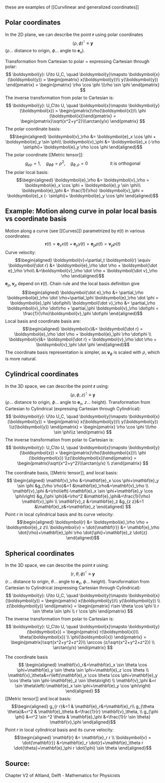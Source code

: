 these are examples of [[Curvilinear and generalized coordinates]]


## Polar coordinates
In the 2D plane, we can describe the point $\boldsymbol{r}$ using polar coordinates
$$
    \left ( \rho,\phi \right )^\intercal\equiv \boldsymbol{y}
$$
($\rho$... distance to origin, $\phi$... angle to $\boldsymbol{e}_x$).

Transformation from Cartesian to polar = expressing Cartesian through polar:
$$
    \boldsymbol{y}: U\to U_C, \quad \boldsymbol{y}\mapsto \boldsymbol{x}(\boldsymbol{y}) = \begin{pmatrix} x(\boldsymbol{y})\\ y(\boldsymbol{y}) \end{pmatrix} = \begin{pmatrix} \rho \cos \phi \\\rho \sin \phi \end{pmatrix}
$$
The inverse transformation from polar to Cartesian is:
$$
    \boldsymbol{y}: U_C\to U, \quad \boldsymbol{x}\mapsto \boldsymbol{y}(\boldsymbol{x}) =  \begin{pmatrix}\rho(\boldsymbol{x})\\ \phi (\boldsymbol{x})\end{pmatrix} = \begin{pmatrix}\sqrt{x^2+y^2}\\\arctan(y/x) \end{pmatrix}    
$$
The polar coordinate basis:
$$\begin{aligned}
    \boldsymbol{v}_\rho &= \boldsymbol{e}_x \cos \phi + \boldsymbol{e}_y \sin \phi\\
    \boldsymbol{v}_\phi &= \boldsymbol{e}_x (-\rho \sin\phi)+ \boldsymbol{e}_y \rho \cos \phi
\end{aligned}$$
The polar coordinate [[Metric tensor]]:
$$
    g_{\rho\rho} = 1,\quad g_{\phi\phi} = \rho^2, \quad g_{\phi,\rho} = 0  \hspace{2cm} \text{it is orthogonal}
$$
The polar local basis:
$$\begin{aligned}
    \boldsymbol{e}_\rho &= \boldsymbol{v}_\rho = \boldsymbol{e}_x \cos \phi + \boldsymbol{e}_y \sin \phi\\
    \boldsymbol{e}_\phi &= \frac{1}{\rho} \boldsymbol{v}_\phi = \boldsymbol{e}_x (- \sin\phi)+ \boldsymbol{e}_y  \cos \phi
\end{aligned}$$

## Example: Motion along curve in polar local basis vs coordinate basis
Motion along a curve (see [[Curves]]) parametrized by $\boldsymbol{r}(t)$ in various coordinates:
$$
    \boldsymbol{r}(t) = \boldsymbol{e}_x x(t) + \boldsymbol{e}_y y(t) = \boldsymbol{e}_\rho \rho(t) = \boldsymbol{v}_\rho \rho(t)
$$
Curve velocity:
$$\begin{aligned}
    \boldsymbol{v}=\partial_t \boldsymbol{r} \equiv \boldsymbol{\dot r} &=  \boldsymbol{e}_\rho \dot \rho + \boldsymbol{\dot e}_\rho \rho\\
    &=\boldsymbol{v}_\rho \dot \rho + \boldsymbol{\dot v}_\rho \rho
\end{aligned}$$
$\boldsymbol{e}_\rho, \boldsymbol{v}_\rho$ depend on $\boldsymbol{r}(t)$. Chain rule and the local basis definition give
$$\begin{aligned}
    \boldsymbol{\dot e}_\rho &= \partial_\rho \boldsymbol{e}_\rho \dot \rho+\partial_\phi \boldsymbol{e}_\rho \dot \phi =  \boldsymbol{e}_\phi \dot\phi\\
    \boldsymbol{\dot v}_\rho &= \partial_\rho \boldsymbol{v}_\rho \dot\rho + \partial_\phi \boldsymbol{v}_\rho \dot\phi = \frac{1}{\rho}\boldsymbol{v}_\phi \dot\phi
\end{aligned}$$
Local basis and coordinate basis are: 
$$\begin{aligned}
    \boldsymbol{v}&= \boldsymbol{\dot r} = \boldsymbol{e}_\rho \dot \rho + \boldsymbol{e}_\phi \rho \dot\phi \\
    \boldsymbol{v}&= \boldsymbol{\dot r} = \boldsymbol{v}_\rho \dot \rho + \boldsymbol{v}_\phi \dot \phi
\end{aligned}$$ 
The coordinate basis representation is simpler, as $\boldsymbol{v}_\phi$ is scaled with $\rho$, which is more natural.



## Cylindrical coordinates
In the 3D space, we can describe the point $\boldsymbol{r}$ using:
$$
    \left ( \rho,\phi,z \right )^\intercal\equiv \boldsymbol{y}
$$
($\rho$... distance to origin, $\phi$... angle to $\boldsymbol{e}_x$, $z$... height).
Transformation from Cartesian to Cylindrical (expressing Cartesian through Cylindrical):
$$
    \boldsymbol{y}: U\to U_C, \quad \boldsymbol{y}\mapsto \boldsymbol{x}(\boldsymbol{y}) = \begin{pmatrix} x(\boldsymbol{y})\\ y(\boldsymbol{y}) \\z(\boldsymbol{y}) \end{pmatrix} = \begin{pmatrix} \rho \cos \phi \\\rho \sin \phi\\z \end{pmatrix}
$$
The inverse transformation from polar to Cartesian is:
$$
    \boldsymbol{y}: U_C\to U, \quad \boldsymbol{x}\mapsto \boldsymbol{y}(\boldsymbol{x}) =  \begin{pmatrix}\rho(\boldsymbol{x})\\ \phi (\boldsymbol{x}) \\z(\boldsymbol{x})\end{pmatrix} = \begin{pmatrix}\sqrt{x^2+y^2}\\\arctan(y/x) \\ z\end{pmatrix}    
$$

The coordinate basis, [[Metric tensor]], and local basis:
$$
\begin{aligned}
\mathbf{v}_\rho &=\mathbf{e}_x \cos \phi+\mathbf{e}_y \sin \phi 
                &g_{\rho \rho}&=1
                &\mathbf{e}_\rho&=\mathbf{v}_\rho \\
\mathbf{v}_\phi &=\rho\left(-\mathbf{e}_x \sin \phi+\mathbf{e}_y \cos \phi\right)
                &g_{\phi \phi}&=\rho^2
                &\mathbf{e}_\phi&=\frac{1}{\rho} \mathbf{v}_\phi \\
\mathbf{v}_z    &=\mathbf{e}_z
                &g_{z z}&=1
                &\mathbf{e}_z&=\mathbf{e}_z 
\end{aligned}
$$
Point $r$ in local cylindrical basis and its curve velocity:
$$\begin{aligned}
    \boldsymbol{r} &= \boldsymbol{e}_\rho \rho + \boldsymbol{e}_z z\\
    \boldsymbol{v} = \dot{\mathbf{r}} &= \mathbf{e}_\rho \dot{\rho}+\mathbf{e}_\phi \rho \dot{\phi}+\mathbf{e}_z \dot{z}
\end{aligned}$$


## Spherical coordinates
In the 3D space, we can describe the point $\boldsymbol{r}$ using:
$$
    \left ( r,\theta,\phi \right )^\intercal\equiv \boldsymbol{y}
$$
($r$... distance to origin, $\theta$... angle to $\boldsymbol{e}_x$, $\phi$... height).
Transformation from Cartesian to Cylindrical (expressing Cartesian through Cylindrical):
$$
    \boldsymbol{y}: U\to U_C, \quad \boldsymbol{y}\mapsto \boldsymbol{x}(\boldsymbol{y}) = \begin{pmatrix} x(\boldsymbol{y})\\ y(\boldsymbol{y}) \\ z(\boldsymbol{y}) \end{pmatrix} = \begin{pmatrix} r\sin \theta  \cos \phi \\ r \sin \theta \sin \phi \\ r \cos \phi \end{pmatrix}
$$
The inverse transformation from polar to Cartesian is:
$$
    \boldsymbol{y}: U_C\to U, \quad \boldsymbol{x}\mapsto \boldsymbol{y}(\boldsymbol{x}) = \begin{pmatrix} r(\boldsymbol{x})\\ \theta(\boldsymbol{x}) \\ \phi(\boldsymbol{x}) \end{pmatrix} = \begin{pmatrix}\sqrt{x^2+y^2+z^2}\\ \arccos (z/\sqrt{x^2+y^2+z^2}) \\ \arctan(y/x) \end{pmatrix}    
$$

The coordinate basis
$$
\begin{aligned}
\mathbf{v}_r&=\mathbf{e}_x \sin \theta \cos \phi+\mathbf{e}_y \sin \theta \sin \phi+\mathbf{e}_z \cos \theta  \\
\mathbf{v}_\theta&=r\left(\mathbf{e}_x \cos \theta \cos \phi+\mathbf{e}_y \cos \theta \sin \phi-\mathbf{e}_z \sin \theta\right) \\
\mathbf{v}_\phi &=r \sin \theta\left(-\mathbf{e}_x \sin \phi+\mathbf{e}_y \cos \phi\right) 
\end{aligned}
$$
[[Metric tensor]] and local basis:
$$\begin{aligned}
    g_{r r}&=1 & \mathbf{e}_r&=\mathbf{e}_r\\
      g_{\theta \theta}&=r^2 & \mathbf{e}_\theta &=\frac{1}{r} \mathbf{v}_\theta, \\
      g_{\phi \phi} &=r^2 \sin ^2 \theta & \mathbf{e}_\phi &=\frac{1}{r \sin \theta} \mathbf{v}_\phi
\end{aligned}$$
Point $r$ in local cylindrical basis and its curve velocity:
$$\begin{aligned}
    \mathbf{r} &= \mathbf{e}_r r \\
    \boldsymbol{v} = \dot{\mathbf{r}} &=\mathbf{e}_r \dot{r}+\mathbf{e}_\theta r \dot{\theta}+\mathbf{e}_\phi r \dot{\phi} \sin \theta
\end{aligned}$$




## Source:
Chapter V2 of Altland, Delft - Mathematics for Physicists